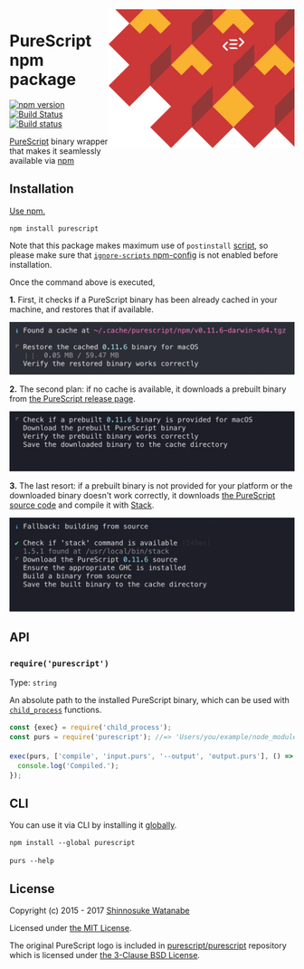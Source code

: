 <img alt="logo" src="./media/logo.png" width="330px" align="right">

# PureScript npm package

[![npm version](http://img.shields.io/npm/v/purescript.svg)](https://www.npmjs.com/package/purescript)
[![Build Status](http://img.shields.io/travis/purescript-contrib/node-purescript-bin.svg)](http://travis-ci.org/purescript-contrib/node-purescript-bin)
[![Build status](https://ci.appveyor.com/api/projects/status/bmwd6id35uw9txnv/branch/master?svg=true)](https://ci.appveyor.com/project/ShinnosukeWatanabe/node-purescript-bin/branch/master)

[PureScript](http://www.purescript.org/) binary wrapper that makes it seamlessly available via [npm](https://www.npmjs.com/)

## Installation

[Use npm.](https://docs.npmjs.com/cli/install)

```
npm install purescript
```

Note that this package makes maximum use of `postinstall` [script](https://docs.npmjs.com/misc/scripts), so please make sure that [`ignore-scripts` npm-config](https://docs.npmjs.com/misc/config#ignore-scripts) is not enabled before installation.

Once the command above is executed,

__1.__ First, it checks if a PureScript binary has been already cached in your machine, and restores that if available.

<img alt="screencast: restoring a cache" src="./media/screencast0.gif" width="650px">

__2.__ The second plan: if no cache is available, it downloads a prebuilt binary from [the PureScript release page](https://github.com/purescript/purescript/releases).

<img alt="screencast: downloading a binary" src="./media/screencast1.gif" width="650px">

__3.__ The last resort: if a prebuilt binary is not provided for your platform or the downloaded binary doesn't work correctly, it downloads [the PureScript source code](https://github.com/purescript/purescript/tree/master) and compile it with [Stack](https://docs.haskellstack.org/).

<img alt="screencast: compile a source" src="./media/screencast2.gif" width="650px">

## API

### `require('purescript')`

Type: `string`

An absolute path to the installed PureScript binary, which can be used with [`child_process`](https://nodejs.org/api/child_process.html) functions.

```javascript
const {exec} = require('child_process');
const purs = require('purescript'); //=> 'Users/you/example/node_modules/purescript/purs.bin'

exec(purs, ['compile', 'input.purs', '--output', 'output.purs'], () => {
  console.log('Compiled.');
});
```

## CLI

You can use it via CLI by installing it [globally](https://docs.npmjs.com/files/folders#global-installation).

```
npm install --global purescript

purs --help
```

## License

Copyright (c) 2015 - 2017 [Shinnosuke Watanabe](https://github.com/shinnn)

Licensed under [the MIT License](./LICENSE).

The original PureScript logo is included in [purescript/purescript](https://github.com/purescript/purescript) repository which is licensed under [the 3-Clause BSD License](https://github.com/purescript/purescript/blob/master/LICENSE).
